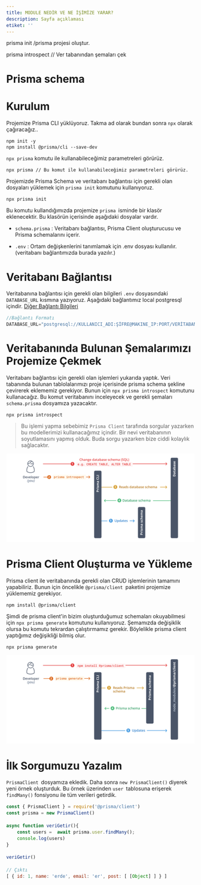 ```yaml
---
title: MODULE NEDİR VE NE İŞİMİZE YARAR?
description: Sayfa açıklaması
etiket: ''
---
```


prisma init /prisma projesi oluştur.

prisma introspect // Ver tabanından şemaları çek

# Prisma schema

# Kurulum

Projemize Prisma CLI yüklüyoruz. Takma ad olarak bundan sonra `npx` olarak çağıracağız..

```shell
npm init -y
npm install @prisma/cli --save-dev
```

`npx prisma` komutu ile kullanabileceğimiz parametreleri görürüz.

```bash
npx prisma // Bu komut ile kullanabileceğimiz parametreleri görürüz.
```

Projemizde Prisma Schema ve veritabanı bağlantısı için gerekli olan dosyaları yüklemek için `prisma init` komutunu kullanıyoruz.

```shell
npx prisma init
```

Bu komutu kullandığımızda projemize `prisma `isminde bir klasör eklenecektir. Bu klasörün içerisinde aşağıdaki dosyalar vardır.

- `schema.prisma` : Veritabanı bağlantısı, Prisma Client oluşturucusu ve Prisma schemalarını içerir.

- `.env` : Ortam değişkenlerini tanımlamak için .env dosyası kullanılır. (veritabanı bağlantımızda burada yazılır.)

# Veritabanı Bağlantısı

Veritabanına bağlantısı için gerekli olan bilgileri `.env` dosyasındaki `DATABASE_URL` kısmına yazıyoruz. Aşağıdaki bağlantımız local postgresql içindir.  [Diğer Bağlantı Bilgileri](https://www.prisma.io/docs/reference/database-connectors/connection-urlshttps://www.prisma.io/docs/reference/database-connectors/connection-urls)

```javascript
//Bağlantı Formatı
DATABASE_URL="postgresql://KULLANICI_ADI:ŞİFRE@MAKINE_IP:PORT/VERİTABANI_ADI?schema=ŞEMA_ADI"
```

# Veritabanında Bulunan Şemalarımızı Projemize Çekmek

Veritabanı bağlantısı için gerekli olan işlemleri yukarıda yaptık. Veri tabanında bulunan tablolalarımızı proje içerisinde prisma schema şekline çevirerek eklememiz gerekiyor. Bunun için `npx prisma introspect` komutunu kullanacağız. Bu komut veritabanını inceleyecek ve gerekli şemaları `schema.prisma` dosyamıza yazacaktır.

```shell
npx prisma introspect
```

> Bu işlemi yapma sebebimiz `Prisma Client` tarafında sorgular yazarken bu modellerimizi kullanacağımız içindir. Bir nevi veritabanının soyutlamasını yapmış olduk. Buda sorgu yazarken bize ciddi kolaylık sağlacaktır.

![](resimler/f7itiYw.png)

# Prisma Client Oluşturma ve Yükleme

Prisma client ile veritabanında gerekli olan CRUD işlemlerinin tamamını yapabiliriz. Bunun için öncelikle `@prisma/client `paketini projemize yüklememiz gerekiyor.

```shell
npm install @prisma/client
```

Şimdi de prisma client'in bizim oluşturduğumuz schemaları okuyabilmesi için `npx prisma generate` komutunu kullanıyoruz. Şemamızda değişiklik olursa bu komutu tekrardan çalıştırmamız gerekir. Böylelikle prisma client yaptığımız değişikliği bilmiş olur.

```shell
npx prisma generate
```

![](resimler/FensWfo.png)

# İlk Sorgumuzu Yazalım

`PrismaClient `dosyamıza ekledik. Daha sonra `new PrismaClient()` diyerek yeni örnek oluşturduk. Bu örnek üzerinden `user `tablosuna erişerek `findMany()` fonsiyonu ile tüm verileri getirdik.

```javascript
const { PrismaClient } = require('@prisma/client') 
const prisma = new PrismaClient()

async function veriGetir(){
    const users =  await prisma.user.findMany();
    console.log(users)
}

veriGetir()

// Çıktı
[ { id: 1, name: 'erde', email: 'er', post: [ [Object] ] } ]
```
